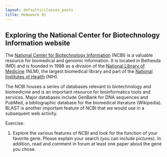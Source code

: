 ```yaml
---
layout: defaults/classes_posts
title: Homework 01
---
```


## Exploring the National Center for Biotechnology Information website

The [National Center for Biotechnology Information](https://www.ncbi.nlm.nih.gov) (NCBI) is a valuable resource for  biomedical and genomic information. It is located in Bethesda (MD) and is founded in 1988 as a division of the [National Library of Medicine](https://www.nlm.nih.gov/socialmedia/index.html) (NLM), the largest biomedical library and part of the [National Institutes of Health](https://www.nih.gov) (NIH). 


The NCBI houses a series of databases relevant to biotechnology and biomedicine and is an important resource for bioinformatics tools and services. Major databases include GenBank for DNA sequences and PubMed, a bibliographic database for the biomedical literature (Wikipedia). BLAST is another important feature of NCBI that we would use in a subsequent web activity.

Exercise:

1.	Explore the various features of NCBI and look for the function of your favorite gene. Please explain your search (you can include pictures). In addition, read and comment in forum at least one paper about the gene you chose.
